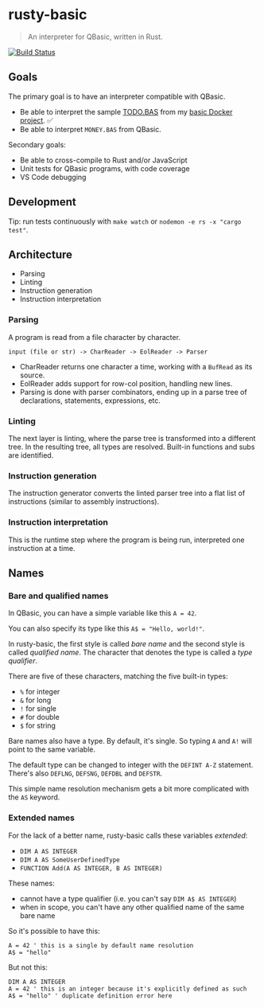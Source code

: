 # rusty-basic

> An interpreter for QBasic, written in Rust.

[![Build Status](https://travis-ci.org/ngeor/rusty-basic.svg?branch=master)](https://travis-ci.org/ngeor/rusty-basic)

## Goals

The primary goal is to have an interpreter compatible with QBasic.

- Be able to interpret the sample
  [TODO.BAS](https://github.com/ngeor/kamino/blob/trunk/dockerfiles/basic/basic/rest-qb/TODO.BAS)
  from my
  [basic Docker project](https://github.com/ngeor/kamino/tree/trunk/dockerfiles/basic).
  ✅
- Be able to interpret `MONEY.BAS` from QBasic.

Secondary goals:

- Be able to cross-compile to Rust and/or JavaScript
- Unit tests for QBasic programs, with code coverage
- VS Code debugging

## Development

Tip: run tests continuously with `make watch` or
`nodemon -e rs -x "cargo test"`.

## Architecture

- Parsing
- Linting
- Instruction generation
- Instruction interpretation

### Parsing

A program is read from a file character by character.

```
input (file or str) -> CharReader -> EolReader -> Parser
```

- CharReader returns one character a time, working with a `BufRead` as its
  source.
- EolReader adds support for row-col position, handling new lines.
- Parsing is done with parser combinators, ending up in a parse tree of
  declarations, statements, expressions, etc.

### Linting

The next layer is linting, where the parse tree is transformed into a different
tree. In the resulting tree, all types are resolved. Built-in functions and subs
are identified.

### Instruction generation

The instruction generator converts the linted parser tree into a flat list of
instructions (similar to assembly instructions).

### Instruction interpretation

This is the runtime step where the program is being run, interpreted one
instruction at a time.

## Names

### Bare and qualified names

In QBasic, you can have a simple variable like this `A = 42`.

You can also specify its type like this `A$ = "Hello, world!"`.

In rusty-basic, the first style is called _bare name_ and the second style is
called _qualified name_. The character that denotes the type is called a _type
qualifier_.

There are five of these characters, matching the five built-in types:

- `%` for integer
- `&` for long
- `!` for single
- `#` for double
- `$` for string

Bare names also have a type. By default, it's single. So typing `A` and `A!`
will point to the same variable.

The default type can be changed to integer with the `DEFINT A-Z` statement.
There's also `DEFLNG`, `DEFSNG`, `DEFDBL` and `DEFSTR`.

This simple name resolution mechanism gets a bit more complicated with the `AS`
keyword.

### Extended names

For the lack of a better name, rusty-basic calls these variables _extended_:

- `DIM A AS INTEGER`
- `DIM A AS SomeUserDefinedType`
- `FUNCTION Add(A AS INTEGER, B AS INTEGER)`

These names:

- cannot have a type qualifier (i.e. you can't say `DIM A$ AS INTEGER`)
- when in scope, you can't have any other qualified name of the same bare name

So it's possible to have this:

```basic
A = 42 ' this is a single by default name resolution
A$ = "hello"
```

But not this:

```basic
DIM A AS INTEGER
A = 42 ' this is an integer because it's explicitly defined as such
A$ = "hello" ' duplicate definition error here
```
